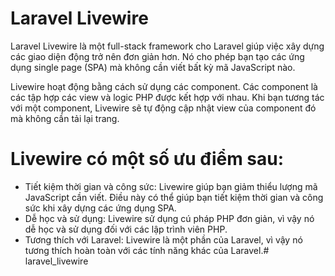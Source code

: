 # Laravel Livewire

Laravel Livewire là một full-stack framework cho Laravel giúp việc xây dựng các giao diện động trở nên đơn giản hơn. Nó cho phép bạn tạo các ứng dụng single page (SPA) mà không cần viết bất kỳ mã JavaScript nào.

Livewire hoạt động bằng cách sử dụng các component. Các component là các tập hợp các view và logic PHP được kết hợp với nhau. Khi bạn tương tác với một component, Livewire sẽ tự động cập nhật view của component đó mà không cần tải lại trang.

# Livewire có một số ưu điểm sau:

- Tiết kiệm thời gian và công sức: Livewire giúp bạn giảm thiểu lượng mã JavaScript cần viết. Điều này có thể giúp bạn tiết kiệm thời gian và công sức khi xây dựng các ứng dụng SPA.
- Dễ học và sử dụng: Livewire sử dụng cú pháp PHP đơn giản, vì vậy nó dễ học và sử dụng đối với các lập trình viên PHP.
- Tương thích với Laravel: Livewire là một phần của Laravel, vì vậy nó tương thích hoàn toàn với các tính năng khác của Laravel.# laravel_livewire
